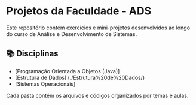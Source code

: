 # Projetos da Faculdade - ADS

Este repositório contém exercícios e mini-projetos desenvolvidos ao longo do curso de Análise e Desenvolvimento de Sistemas.

## 📚 Disciplinas

- [Programação Orientada a Objetos (Java)]
- [Estrutura de Dados] (./Estrutura%20de%20Dados/)
- [Sistemas Operacionais]


Cada pasta contém os arquivos e códigos organizados por temas e aulas.
